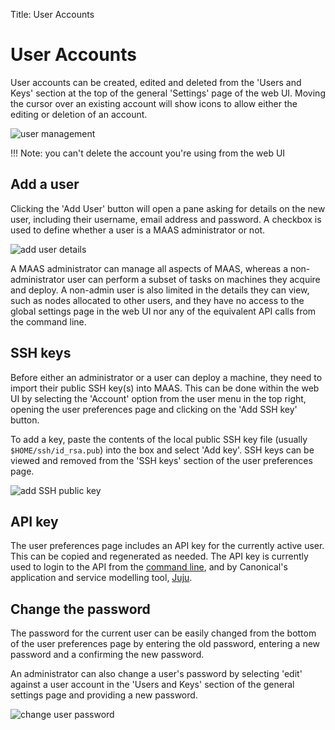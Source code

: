 Title: User Accounts

# User Accounts

User accounts can be created, edited and deleted from the 'Users and Keys'
section at the top of the general 'Settings' page of the web UI.  Moving the
cursor over an existing account will show icons to allow either the editing or
deletion of an account.

![user management](../../media/add-user.png)

!!! Note: you can't delete the account you're using from the web UI

## Add a user

Clicking the 'Add User' button will open a pane asking for details on the new
user, including their username, email address and password. A checkbox is used
to define whether a user is a MAAS administrator or not.

![add user details](../../media/add-user-details.png)

A MAAS administrator can manage all aspects of MAAS, whereas a
non-administrator user can perform a subset of tasks on machines they acquire
and deploy. A non-admin user is also limited in the details they can view, such
as nodes allocated to other users, and they have no access to the global
settings page in the web UI nor any of the equivalent API calls from the
command line.

## SSH keys

Before either an administrator or a user can deploy a machine, they need to
import their public SSH key(s) into MAAS. This can be done within the web UI by
selecting the 'Account' option from the user menu in the top right, opening the
user preferences page and clicking on the 'Add SSH key' button.

To add a key, paste the contents of the local public
SSH key file (usually `$HOME/ssh/id_rsa.pub`) into the box and select 'Add
key'. SSH keys can be viewed and removed from the 'SSH keys'
section of the user preferences page. 

![add SSH public key](../../media/add-user-ssh.png)

## API key

The user preferences page includes an API key for the currently active user.
This can be copied and regenerated as needed. The API key is currently used to
login to the API from the [command line](manage-cli.html), and by Canonical's
application and service modelling tool,
[Juju](https://jujucharms.com/docs/stable/clouds-maas). 

## Change the password

The password for the current user can be easily changed from the bottom of the user
preferences page by entering the old password, entering a new password and a
confirming the new password. 

An administrator can also change a user's password by selecting 'edit' against a user
account in the 'Users and Keys' section of the general settings page and
providing a new password.

![change user password](../../media/add-user-password.png)
